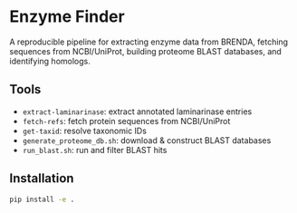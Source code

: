 # Enzyme Finder

A reproducible pipeline for extracting enzyme data from BRENDA, fetching sequences from NCBI/UniProt, building proteome BLAST databases, and identifying homologs.

## Tools

- `extract-laminarinase`: extract annotated laminarinase entries
- `fetch-refs`: fetch protein sequences from NCBI/UniProt
- `get-taxid`: resolve taxonomic IDs
- `generate_proteome_db.sh`: download & construct BLAST databases
- `run_blast.sh`: run and filter BLAST hits

## Installation

```bash
pip install -e .
